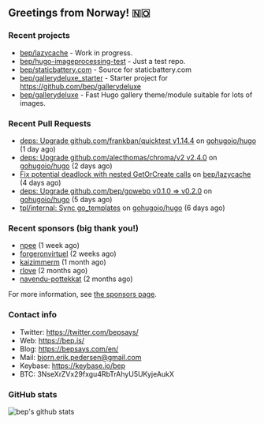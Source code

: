 ## Greetings from Norway! 🇳🇴

### Recent projects

- [bep/lazycache](https://github.com/bep/lazycache) - Work in progress.
- [bep/hugo-imageprocessing-test](https://github.com/bep/hugo-imageprocessing-test) - Just a test repo.
- [bep/staticbattery.com](https://github.com/bep/staticbattery.com) - Source for staticbattery.com
- [bep/gallerydeluxe_starter](https://github.com/bep/gallerydeluxe_starter) - Starter project for https://github.com/bep/gallerydeluxe
- [bep/gallerydeluxe](https://github.com/bep/gallerydeluxe) - Fast Hugo gallery theme/module suitable for lots of images.

### Recent Pull Requests

- [deps: Upgrade github.com/frankban/quicktest v1.14.4](https://github.com/gohugoio/hugo/pull/10457) on [gohugoio/hugo](https://github.com/gohugoio/hugo) (1 day ago)
- [deps: Upgrade github.com/alecthomas/chroma/v2 v2.4.0](https://github.com/gohugoio/hugo/pull/10454) on [gohugoio/hugo](https://github.com/gohugoio/hugo) (2 days ago)
- [Fix potential deadlock with nested GetOrCreate calls](https://github.com/bep/lazycache/pull/3) on [bep/lazycache](https://github.com/bep/lazycache) (4 days ago)
- [deps: Upgrade github.com/bep/gowebp v0.1.0 =&gt; v0.2.0](https://github.com/gohugoio/hugo/pull/10442) on [gohugoio/hugo](https://github.com/gohugoio/hugo) (5 days ago)
- [tpl/internal: Sync go_templates](https://github.com/gohugoio/hugo/pull/10437) on [gohugoio/hugo](https://github.com/gohugoio/hugo) (6 days ago)

### Recent sponsors (big thank you!)

- [npee](https://github.com/npee) (1 week ago)
- [forgeronvirtuel](https://github.com/forgeronvirtuel) (2 weeks ago)
- [kaizimmerm](https://github.com/kaizimmerm) (1 month ago)
- [rlove](https://github.com/rlove) (2 months ago)
- [navendu-pottekkat](https://github.com/navendu-pottekkat) (2 months ago)

For more information, see [the sponsors page](https://github.com/sponsors/bep/).

### Contact info
- Twitter: https://twitter.com/bepsays/
- Web: https://bep.is/
- Blog: https://bepsays.com/en/
- Mail: bjorn.erik.pedersen@gmail.com
- Keybase: https://keybase.io/bep
- BTC: 3NseXrZVx29fxgu4RbTrAhyU5UKyjeAukX


### GitHub stats
![bep's github stats](https://github-readme-stats.vercel.app/api?username=bep&count_private=true&hide_title=true)

